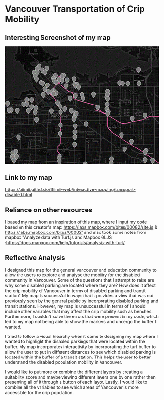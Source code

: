 # Vancouver Transportation of Crip Mobility
## Interesting Screenshot of my map
![](images/interesting-snapshot-transport-disabled.GIF)
## Link to my map
https://biimii.github.io/Biimii-web/interactive-mapping/transport-disabled.html
## Reliance on other resources
I based my map from an inspiration of this map, where I input my code based on this creator's map: https://labs.mapbox.com/bites/00082/site.js & https://labs.mapbox.com/bites/00082/ and also took some notes from mapbox "Analyze data with Turf.js and Mapbox GLJS :https://docs.mapbox.com/help/tutorials/analysis-with-turf/
## Reflective Analysis

I designed this map for the general vancouver and education community to allow the users to explore and analyse the mobility for the disabled community in Vancouver. Some of the questions that I attempt to raise are why some disabled parking are located where they are? How does it affect the crip mobility of Vancouver in terms of disabled parking and transit station?
My map is successful in ways that it provides a view that was not previously seen by the general public by incorporating disabled parking and transit stations. However, my map is unsuccessful in terms of I should include other variables that may affect the crip mobility such as benches. Furthermore, I couldn't solve the errors that were present in my code, which led to my map not being able to show the markers and undergo the buffer I wanted.

I tried to follow a visual hiearchy when it came to designing my map where I wanted to highlight the disabled parkings that were located within the buffer.
My map incorporates interactivity by incorporating the turf.buffer to allow the user to put in different distances to see which disabled parking is located within the buffer of a transit station. This helps the user to better understand the disabled population mobility in Vancouver.

I would like to put more or combine the different layers by creating a suitability score and maybe viewing different layers one by one rather then presenting all of it through a button of each layor. Lastly, I would like to combine all the variables to see which areas of Vancouver is more accessible for the crip population.
